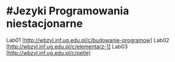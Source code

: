 #Jezyki Programowania niestacjonarne
===========================
Lab01 [http://wbzyl.inf.ug.edu.pl/c/budowanie-programow]
Lab02 [http://wbzyl.inf.ug.edu.pl/c/elementarz-1]
Lab03 [http://wbzyl.inf.ug.edu.pl/c/petle]
